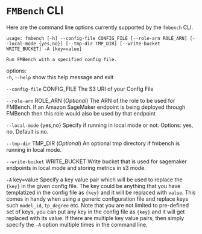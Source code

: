 # `FMBench` CLI

Here are the command line options currently supported by the `fmbench` CLI.

```{.bashrc}
usage: fmbench [-h] --config-file CONFIG_FILE [--role-arn ROLE_ARN] [--local-mode {yes,no}] [--tmp-dir TMP_DIR] [--write-bucket WRITE_BUCKET] -A [key=value]

Run FMBench with a specified config file.
```

options:  
  `-h`, `--help`            show this help message and exit  

  `--config-file` CONFIG_FILE
                        The S3 URI of your Config File  

  `--role-arn` ROLE_ARN   (_Optional_) The ARN of the role to be used for FMBench. If an Amazon SageMaker endpoint is being deployed through FMBench then this role would also be used by that endpoint  

  `--local-mode` {yes,no}  Specify if running in local mode or not. Options: yes, no. Default is no.  

  `--tmp-dir` TMP_DIR    (_Optional_)  An optional tmp directory if fmbench is running in local mode.  

  `--write-bucket` WRITE_BUCKET  Write bucket that is used for sagemaker endpoints in local mode and storing metrics in s3 mode.  

  `-A` key=value        Specify a key value pair which will be used to replace the `{key}` in the given config file. The key could be anything that you have templatized in the config file as `{key}` and it will be replaced with `value`. This comes in handy when using a generic configuration file and replace keys such `model_id`, `tp_degree` etc. Note that you are not limited to pre-defined set of keys, you can put any key in the config file as `{key}` and it will get replaced with its value. If there are multiple key value pairs, then simply specify the `-A` option multiple times in the command line.  


